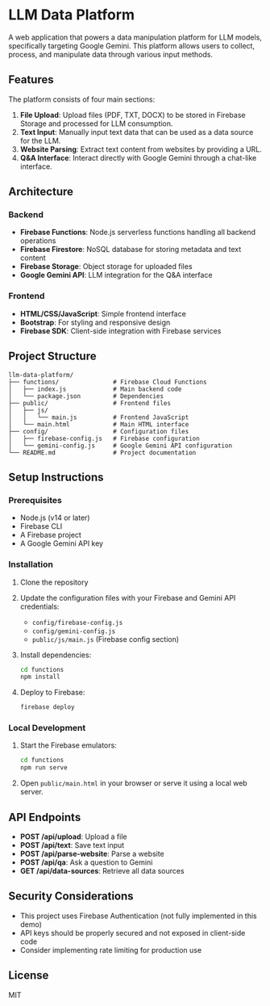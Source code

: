 # LLM Data Platform

A web application that powers a data manipulation platform for LLM models, specifically targeting Google Gemini. This platform allows users to collect, process, and manipulate data through various input methods.

## Features

The platform consists of four main sections:

1. **File Upload**: Upload files (PDF, TXT, DOCX) to be stored in Firebase Storage and processed for LLM consumption.
2. **Text Input**: Manually input text data that can be used as a data source for the LLM.
3. **Website Parsing**: Extract text content from websites by providing a URL.
4. **Q&A Interface**: Interact directly with Google Gemini through a chat-like interface.

## Architecture

### Backend

- **Firebase Functions**: Node.js serverless functions handling all backend operations
- **Firebase Firestore**: NoSQL database for storing metadata and text content
- **Firebase Storage**: Object storage for uploaded files
- **Google Gemini API**: LLM integration for the Q&A interface

### Frontend

- **HTML/CSS/JavaScript**: Simple frontend interface
- **Bootstrap**: For styling and responsive design
- **Firebase SDK**: Client-side integration with Firebase services

## Project Structure

```
llm-data-platform/
├── functions/               # Firebase Cloud Functions
│   ├── index.js             # Main backend code
│   └── package.json         # Dependencies
├── public/                  # Frontend files
│   ├── js/
│   │   └── main.js          # Frontend JavaScript
│   └── main.html            # Main HTML interface
├── config/                  # Configuration files
│   ├── firebase-config.js   # Firebase configuration
│   └── gemini-config.js     # Google Gemini API configuration
└── README.md                # Project documentation
```

## Setup Instructions

### Prerequisites

- Node.js (v14 or later)
- Firebase CLI
- A Firebase project
- A Google Gemini API key

### Installation

1. Clone the repository
2. Update the configuration files with your Firebase and Gemini API credentials:
   - `config/firebase-config.js`
   - `config/gemini-config.js`
   - `public/js/main.js` (Firebase config section)

3. Install dependencies:
   ```bash
   cd functions
   npm install
   ```

4. Deploy to Firebase:
   ```bash
   firebase deploy
   ```

### Local Development

1. Start the Firebase emulators:
   ```bash
   cd functions
   npm run serve
   ```

2. Open `public/main.html` in your browser or serve it using a local web server.

## API Endpoints

- **POST /api/upload**: Upload a file
- **POST /api/text**: Save text input
- **POST /api/parse-website**: Parse a website
- **POST /api/qa**: Ask a question to Gemini
- **GET /api/data-sources**: Retrieve all data sources

## Security Considerations

- This project uses Firebase Authentication (not fully implemented in this demo)
- API keys should be properly secured and not exposed in client-side code
- Consider implementing rate limiting for production use

## License

MIT
